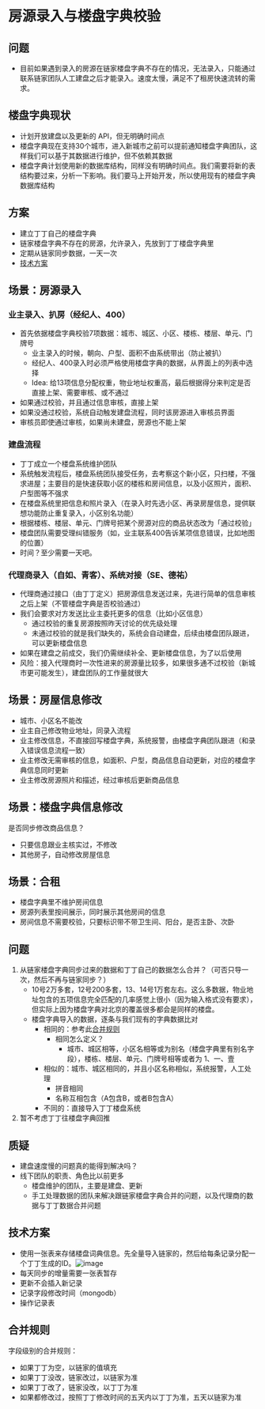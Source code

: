 # 房源录入与楼盘字典校验

## 问题

* 目前如果遇到录入的房源在链家楼盘字典不存在的情况，无法录入，只能通过联系链家团队人工建盘之后才能录入。速度太慢，满足不了租房快速流转的需求。

## 楼盘字典现状

* 计划开放建盘以及更新的 API，但无明确时间点
* 楼盘字典现在支持30个城市，进入新城市之前可以提前通知楼盘字典团队，这样我们可以基于其数据进行维护，但不依赖其数据
* 楼盘字典计划使用新的数据库结构，同样没有明确时间点。我们需要将新的表结构要过来，分析一下影响。我们要马上开始开发，所以使用现有的楼盘字典数据库结构

## 方案

* 建立丁丁自己的楼盘字典
* 链家楼盘字典不存在的房源，允许录入，先放到丁丁楼盘字典里
* 定期从链家同步数据，一天一次
* [技术方案](#技术方案)

## 场景：房源录入

### 业主录入、扒房（经纪人、400）

* 首先依据楼盘字典校验7项数据：城市、城区、小区、楼栋、楼层、单元、门牌号
	* 业主录入的时候，朝向、户型、面积不由系统带出（防止被扒）
	* 经纪人、400录入时必须严格使用楼盘字典的数据，从界面上的列表中选择
	* Idea: 给13项信息分配权重，物业地址权重高，最后根据得分来判定是否直接上架、需要审核、或不通过
* 如果通过校验，并且通过信息审核，直接上架
* 如果没通过校验，系统自动触发建盘流程，同时该房源进入审核员界面
* 审核员即使通过审核，如果尚未建盘，房源也不能上架

### 建盘流程

* 丁丁成立一个楼盘系统维护团队
* 系统触发流程后，楼盘系统团队接受任务，去考察这个新小区，只扫楼，不强求进屋；主要目的是快速获取小区的楼栋和房间信息，以及小区照片，面积、户型图等不强求
* 在楼盘系统里把信息和照片录入（在录入时先选小区、再录房屋信息，提供联想功能防止重复录入，小区别名功能）
* 根据楼栋、楼层、单元、门牌号把某个房源对应的商品状态改为「通过校验」
* 楼盘团队需要受理纠错服务（如，业主联系400告诉某项信息错误，比如地图的位置）
* 时间？至少需要一天吧。

### 代理商录入（自如、青客）、系统对接（SE、德祐）

* 代理商通过接口（由丁丁定义）把房源信息发送过来，先进行简单的信息审核之后上架（不管楼盘字典是否校验通过）
* 我们会要求对方发送比业主委托更多的信息（比如小区信息）
	* 通过校验的重复房源按照昨天讨论的优先级处理
	* 未通过校验的就是我们缺失的，系统会自动建盘，后续由楼盘团队跟进，可以更新楼盘信息
* 如果在建盘之前成交，我们仍需继续补全、更新楼盘信息，为了以后使用
* 风险：接入代理商时一次性进来的房源量比较多，如果很多通不过校验（新城市更可能发生），建盘团队的工作量就很大

## 场景：房屋信息修改

* 城市、小区名不能改
* 业主自己修改物业地址，同录入流程
* 业主修改信息，不直接回写楼盘字典，系统报警，由楼盘字典团队跟进（和录入错误信息流程一致）
* 业主修改无需审核的信息，如面积、户型，商品信息自动更新，对应的楼盘字典信息同时更新
* 业主修改房源照片和描述，经过审核后更新商品信息

## 场景：楼盘字典信息修改

是否同步修改商品信息？

* 只要信息跟业主核实过，不修改
* 其他房子，自动修改房屋信息

## 场景：合租

* 楼盘字典里不维护房间信息
* 房源列表里按间展示，同时展示其他房间的信息
* 房间信息不需要校验，只要标识带不带卫生间、阳台，是否主卧、次卧

## 问题

1. 从链家楼盘字典同步过来的数据和丁丁自己的数据怎么合并？（可否只导一次，然后不再与链家同步？）
	* 10号2万多套，12号200多套，13、14号1万套左右。这么多数据，物业地址包含的五项信息完全匹配的几率感觉上很小（因为输入格式没有要求），但实际上因为楼盘字典对北京的覆盖很多都会是同样的楼盘。
	* 楼盘字典导入的数据，逐条与我们现有的字典数据比对
		* 相同的：参考此[合并规则](#合并规则)
			* 相同怎么定义？
				* 城市、城区相等，小区名相等或为别名（楼盘字典里有别名字段），楼栋、楼层、单元、门牌号相等或者为 1、一、壹
		* 相似的：城市、城区相同的，并且小区名称相似，系统报警，人工处理
			* 拼音相同
			* 名称互相包含（A包含B，或者B包含A）
		* 不同的：直接导入丁丁楼盘系统
2. 暂不考虑丁丁往楼盘字典回推

## 质疑

* 建盘速度慢的问题真的能得到解决吗？
* 线下团队的职责、角色比以前更多
	* 楼盘维护的团队，主要是建盘、更新
	* 手工处理数据的团队来解决跟链家楼盘字典合并的问题，以及代理商的数据与丁丁数据合并问题
	
## 技术方案

* 使用一张表来存储楼盘词典信息。先全量导入链家的，然后给每条记录分配一个丁丁生成的ID。![image](http://7mnlla.com1.z0.glb.clouddn.com/solution1.png)
* 每天同步的增量需要一张表暂存
* 更新不会插入新记录
* 记录字段修改时间（mongodb）
* 操作记录表

## 合并规则

字段级别的合并规则：

* 如果丁丁为空，以链家的值填充
* 如果丁丁没改，链家改过，以链家为准
* 如果丁丁改了，链家没改，以丁丁为准
* 如果都修改过，按照丁丁修改时间的五天内以丁丁为准，五天以链家为准
